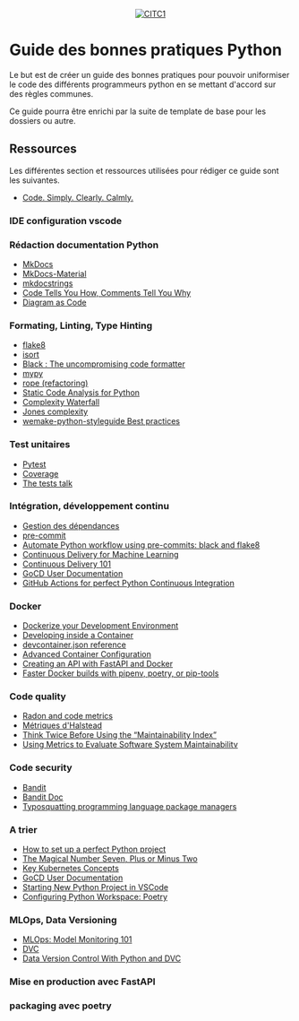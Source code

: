 <p align="center">
  <a href="https://iotcluster.fr/"><img src="https://iotcluster.fr/wp-content/uploads/2019/04/LogoCITCHeaderGris-1.png
" alt="CITC1"></a>
</p>

# Guide des bonnes pratiques Python

Le but est de créer un guide des bonnes pratiques pour pouvoir uniformiser le code des différents programmeurs python en se mettant d'accord sur des règles communes.

Ce guide pourra être enrichi par la suite de template de base pour les dossiers ou autre.




## Ressources

Les différentes section et ressources utilisées pour rédiger ce guide sont les suivantes.

- [Code. Simply. Clearly. Calmly.](https://calmcode.io/)

### IDE configuration vscode
### Rédaction documentation Python
- [MkDocs](https://www.mkdocs.org/)
- [MkDocs-Material](https://squidfunk.github.io/mkdocs-material/)
- [mkdocstrings](https://mkdocstrings.github.io/)
- [Code Tells You How, Comments Tell You Why](https://blog.codinghorror.com/code-tells-you-how-comments-tell-you-why/)
- [Diagram as Code](https://diagrams.mingrammer.com/)

### Formating, Linting, Type Hinting

- [flake8](https://flake8.pycqa.org/en/latest/)
- [isort](https://pycqa.github.io/isort/)
- [Black : The uncompromising code formatter](https://black.readthedocs.io/en/stable/)
- [mypy](https://mypy.readthedocs.io/en/stable/#)
- [rope (refactoring)](https://github.com/python-rope/rope)
- [Static Code Analysis for Python](https://towardsdatascience.com/static-code-analysis-for-python-bdce10b8d287)
- [Complexity Waterfall](https://sobolevn.me/2019/10/complexity-waterfall)
- [Jones complexity](https://github.com/Miserlou/JonesComplexity)
- [wemake-python-styleguide Best practices](https://wemake-python-stylegui.de/en/latest/pages/usage/violations/best_practices.html#wemake_python_styleguide.violations.best_practices.WrongMagicCommentViolation)

### Test unitaires

- [Pytest](https://docs.pytest.org/en/stable/)
- [Coverage](https://coverage.readthedocs.io/en/v4.5.x/index.html)
- [The tests talk](https://quii.dev/The_Tests_Talk)

### Intégration, développement continu
- [Gestion des dépendances](https://dependabot.com/)
- [pre-commit](https://pre-commit.com/)
- [Automate Python workflow using pre-commits: black and flake8](https://ljvmiranda921.github.io/notebook/2018/06/21/precommits-using-black-and-flake8/)
- [Continuous Delivery for Machine Learning](https://martinfowler.com/articles/cd4ml.html#ml-pipeline-1.png)
- [Continuous Delivery 101](https://www.gocd.org/tags/cd-101.html)
- [GoCD User Documentation](https://docs.gocd.org/current/)
- [GitHub Actions for perfect Python Continuous Integration](https://sourcery.ai/blog/github-actions/)

### Docker
- [Dockerize your Development Environment](https://www.youtube.com/watch?v=fPtGgOJykTM)
- [Developing inside a Container](https://code.visualstudio.com/docs/remote/containers#_create-a-devcontainerjson-file)
- [devcontainer.json reference](https://code.visualstudio.com/docs/remote/devcontainerjson-reference)
- [Advanced Container Configuration](https://code.visualstudio.com/docs/remote/containers-advanced#_adding-a-nonroot-user-to-your-dev-container)
- [Creating an API with FastAPI and Docker](https://levelup.gitconnected.com/creating-an-api-with-fastapi-and-docker-809429d778e6)
- [Faster Docker builds with pipenv, poetry, or pip-tools](https://pythonspeed.com/articles/pipenv-docker/)
### Code quality
- [Radon and code metrics](https://radon.readthedocs.io/en/latest/index.html)
- [Métriques d'Halstead](https://fr.wikipedia.org/wiki/M%C3%A9triques_d%27Halstead)
- [Think Twice Before Using the “Maintainability Index”](https://avandeursen.com/2014/08/29/think-twice-before-using-the-maintainability-index/)
- [Using Metrics to Evaluate Software System Maintainabilitv](https://www.ecs.csun.edu/~rlingard/comp589/ColemanPaper.pdf)

### Code security
- [Bandit](https://github.com/PyCQA/bandit)
- [Bandit Doc](https://bandit.readthedocs.io/en/latest/index.html)
- [Typosquatting programming language package managers](https://incolumitas.com/2016/06/08/typosquatting-package-managers/)

### A trier
- [How to set up a perfect Python project](https://sourcery.ai/blog/python-best-practices/)
- [The Magical Number Seven, Plus or Minus Two](https://en.wikipedia.org/wiki/The_Magical_Number_Seven,_Plus_or_Minus_Two)
- [Key Kubernetes Concepts](https://towardsdatascience.com/key-kubernetes-concepts-62939f4bc08e)
- [GoCD User Documentation](https://docs.gocd.org/current/)
- [Starting New Python Project in VSCode](https://zhauniarovich.com/post/2020/2020-04-starting-new-python-project/)
- [Configuring Python Workspace: Poetry](https://zhauniarovich.com/post/2020/2020-02-configuring-python-workspace-p2/#data-analysis-workflow)

### MLOps, Data Versioning
- [MLOps: Model Monitoring 101](https://towardsdatascience.com/mlops-model-monitoring-101-46de6a578e03)
- [DVC](https://dvc.org/)
- [Data Version Control With Python and DVC](https://realpython.com/python-data-version-control/#set-up-your-working-environment)

### Mise en production avec FastAPI

### packaging avec poetry